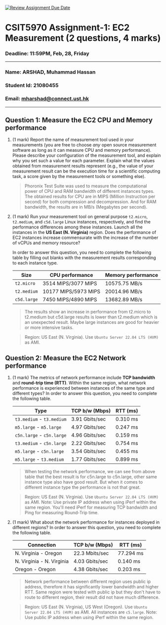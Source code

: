 [![Review Assignment Due Date](https://classroom.github.com/assets/deadline-readme-button-22041afd0340ce965d47ae6ef1cefeee28c7c493a6346c4f15d667ab976d596c.svg)](https://classroom.github.com/a/IAASVEAZ)
# CSIT5970 Assignment-1: EC2 Measurement (2 questions, 4 marks)

### Deadline: 11:59PM, Feb, 28, Friday

---

### Name: ARSHAD, Muhammad Hassan
### Student Id: 21080455
### Email: mharshad@connect.ust.hk

---

## Question 1: Measure the EC2 CPU and Memory performance

1. (1 mark) Report the name of measurement tool used in your measurements (you are free to choose *any* open source measurement software as long as it can measure CPU and memory performance). Please describe your configuration of the measurement tool, and explain why you set such a value for each parameter. Explain what the values obtained from measurement results represent (e.g., the value of your measurement result can be the execution time for a scientific computing task, a score given by the measurement tools or something else).

    > Phoronix Test Suite was used to measure the computational power of CPU and RAM bandwidth of different instances types. The obtained results for CPU are in MIPS (Million Instruction per second) for both compression and decompression. And for RAM bandwidth, the results are in MB/s (Megabytes per second). 

2. (1 mark) Run your measurement tool on general purpose `t2.micro`, `t2.medium`, and `c5d.large` Linux instances, respectively, and find the performance differences among these instances. Launch all the instances in the **US East (N. Virginia)** region. Does the performance of EC2 instances increase commensurate with the increase of the number of vCPUs and memory resource?

    In order to answer this question, you need to complete the following table by filling out blanks with the measurement results corresponding to each instance type.

    | Size        | CPU performance | Memory performance |
    | ----------- | --------------- | ------------------ |
    | `t2.micro`  | 3514 MIPS/3077 MIPS  | 10575.75 MB/s  |
    | `t2.medium` | 10177 MIPS/5973 MIPS | 20014.96 MB/s  |
    | `c5d.large` | 7450 MIPS/4890 MIPS  | 13682.89 MB/s  |

    > The results show an increase in performance from t2.micro to t2.medium but c5d.large results is lower than t2.medium which is an unexpected result. Maybe large instances are good for heavier or more intensive tasks.

    > Region: US East (N. Virginia). Use `Ubuntu Server 22.04 LTS (HVM)` as AMI.

## Question 2: Measure the EC2 Network performance

1. (1 mark) The metrics of network performance include **TCP bandwidth** and **round-trip time (RTT)**. Within the same region, what network performance is experienced between instances of the same type and different types? In order to answer this question, you need to complete the following table.

    | Type                      | TCP b/w (Mbps) | RTT (ms) |
    | ------------------------- | -------------- | -------- |
    | `t3.medium` - `t3.medium` | 3.91 Gbits/sec | 0.310 ms |
    | `m5.large` - `m5.large`   | 4.97 Gbits/sec | 0.247 ms |
    | `c5n.large` - `c5n.large` | 4.96 Gbits/sec | 0.159 ms |
    | `t3.medium` - `c5n.large` | 2.22 Gbits/sec | 0.754 ms |
    | `m5.large` - `c5n.large`  | 3.54 Gbits/sec | 0.455 ms |
    | `m5.large` - `t3.medium`  | 1.77 Gbits/sec | 0.899 ms |

    > When testing the network performance, we can see from above table that the best result is for c5n.large to c5n.large, other same instance type also have good result. But when it comes to different instance type the performance is not that great.

    > Region: US East (N. Virginia). Use `Ubuntu Server 22.04 LTS (HVM)` as AMI. Note: Use private IP address when using iPerf within the same region. You'll need iPerf for measuring TCP bandwidth and Ping for measuring Round-Trip time.

2. (1 mark) What about the network performance for instances deployed in different regions? In order to answer this question, you need to complete the following table.

    | Connection                | TCP b/w (Mbps) | RTT (ms) |
    | ------------------------- | -------------- | -------- |
    | N. Virginia - Oregon      | 22.3 Mbits/sec | 77.294 ms|
    | N. Virginia - N. Virginia | 4.03 Gbits/sec | 0.140  ms|
    | Oregon - Oregon           | 4.38 Gbits/sec | 0.203 ms|

    > Network performance between different region uses public ip address, therefore it has significantly lower bandwidth and higher RTT. Same region were tested with public ip but they don't have to route to different region, their result did not have much difference.
 
    > Region: US East (N. Virginia), US West (Oregon). Use `Ubuntu Server 22.04 LTS (HVM)` as AMI. All instances are `c5.large`. Note: Use public IP address when using iPerf within the same region.
